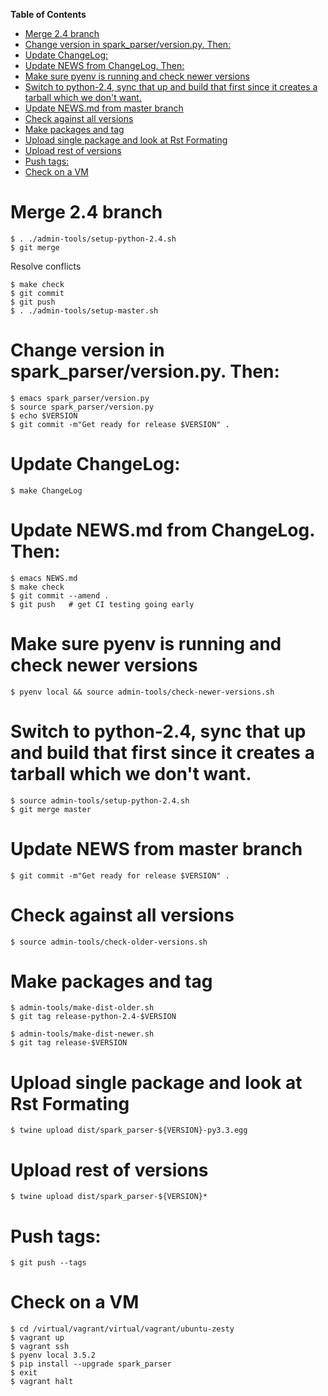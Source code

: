 <!-- markdown-toc start - Don't edit this section. Run M-x markdown-toc-refresh-toc -->
**Table of Contents**

- [Merge 2.4 branch](#merge-24)
- [Change version in spark_parser/version.py. Then:](#change-version-in-sparkparserversionpy-then)
- [Update ChangeLog:](#update-changelog)
- [Update NEWS from ChangeLog. Then:](#update-news-from-changelog-then)
- [Make sure pyenv is running and check newer versions](#make-sure-pyenv-is-running-and-check-newer-versions)
- [Switch to python-2.4, sync that up and build that first since it creates a tarball which we don't want.](#switch-to-python-24-sync-that-up-and-build-that-first-since-it-creates-a-tarball-which-we-dont-want)
- [Update NEWS.md from master branch](#update-news-from-master-branch)
- [Check against all versions](#check-against-all-versions)
- [Make packages and tag](#make-packages-and-tag)
- [Upload single package and look at Rst Formating](#upload-single-package-and-look-at-rst-formating)
- [Upload rest of versions](#upload-rest-of-versions)
- [Push tags:](#push-tags)
- [Check on a VM](#check-on-a-vm)

<!-- markdown-toc end -->
# Merge 2.4 branch

    $ . ./admin-tools/setup-python-2.4.sh
	$ git merge

Resolve conflicts

	$ make check
    $ git commit
	$ git push
	$ . ./admin-tools/setup-master.sh

# Change version in spark_parser/version.py. Then:

	$ emacs spark_parser/version.py
    $ source spark_parser/version.py
    $ echo $VERSION
    $ git commit -m"Get ready for release $VERSION" .

# Update ChangeLog:

    $ make ChangeLog

#  Update NEWS.md from ChangeLog. Then:

	$ emacs NEWS.md
    $ make check
    $ git commit --amend .
    $ git push   # get CI testing going early

# Make sure pyenv is running and check newer versions

    $ pyenv local && source admin-tools/check-newer-versions.sh

# Switch to python-2.4, sync that up and build that first since it creates a tarball which we don't want.

    $ source admin-tools/setup-python-2.4.sh
    $ git merge master

# Update NEWS from master branch

    $ git commit -m"Get ready for release $VERSION" .

# Check against all versions

    $ source admin-tools/check-older-versions.sh

# Make packages and tag

    $ admin-tools/make-dist-older.sh
    $ git tag release-python-2.4-$VERSION

    $ admin-tools/make-dist-newer.sh
    $ git tag release-$VERSION

# Upload single package and look at Rst Formating

    $ twine upload dist/spark_parser-${VERSION}-py3.3.egg

# Upload rest of versions

    $ twine upload dist/spark_parser-${VERSION}*

# Push tags:

    $ git push --tags

# Check on a VM

    $ cd /virtual/vagrant/virtual/vagrant/ubuntu-zesty
	$ vagrant up
	$ vagrant ssh
	$ pyenv local 3.5.2
	$ pip install --upgrade spark_parser
	$ exit
	$ vagrant halt
